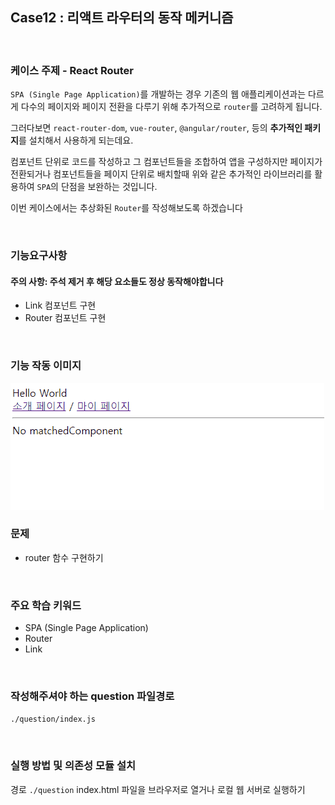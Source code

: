 ## Case12 : 리액트 라우터의 동작 메커니즘

<br>

### 케이스 주제 - React Router

`SPA (Single Page Application)`를 개발하는 경우 기존의 웹 애플리케이션과는 다르게 다수의 페이지와 페이지 전환을 다루기 위해 추가적으로 `router`를 고려하게 됩니다.

그러다보면 `react-router-dom`, `vue-router`, `@angular/router`, 등의 **추가적인 패키지**를 설치해서 사용하게 되는데요.

컴포넌트 단위로 코드를 작성하고 그 컴포넌트들을 조합하여 앱을 구성하지만 페이지가 전환되거나 컴포넌트들을 페이지 단위로 배치할때 위와 같은 추가적인 라이브러리를 활용하여 `SPA`의 단점을 보완하는 것입니다.

이번 케이스에서는 추상화된 `Router`를 작성해보도록 하겠습니다

<br>

### 기능요구사항

#### 주의 사항: 주석 제거 후 해당 요소들도 정상 동작해야합니다

- Link 컴포넌트 구현
- Router 컴포넌트 구현

<br>

### 기능 작동 이미지

![example](./example.gif)

### 문제

- router 함수 구현하기

<br>

### 주요 학습 키워드

- SPA (Single Page Application)
- Router
- Link

<br>

### 작성해주셔야 하는 question 파일경로

`./question/index.js`

<br>

### 실행 방법 및 의존성 모듈 설치

경로
`./question`
index.html 파일을 브라우저로 열거나 로컬 웹 서버로 실행하기
